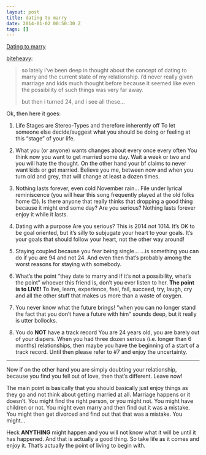 ```yaml
---
layout: post
title: dating to marry
date: 2014-01-02 00:50:30 Z
tags: []
---
```

[Dating to marry](http://biteheavy.tumblr.com/post/71896043875/dating-to-marry)

[biteheavy](http://biteheavy.tumblr.com/post/71896043875/dating-to-marry):

> so lately i’ve been deep in thought about the concept of dating to marry and the current state of my relationship. i’d never really given marriage and kids much thought before because it seemed like even the possibility of such things was very far away.
> 
> but then i turned 24, and i see all these…

Ok, then here it goes:

1.  Life Stages are Stereo-Types and therefore inherently off To let someone else decide/suggest what you should be doing or feeling at this “stage” of your life.
    
2.  What you (or anyone) wants changes about every once every often You think now you want to get married some day. Wait a week or two and you will hate the thought. On the other hand your bf claims to never want kids or get married. Believe you me, between now and when you turn old and grey, that will change at least a dozen times.
    
3.  Nothing lasts forever, even cold November rain… File under lyrical reminiscence (you will hear this song frequently played at the old folks home 😊). Is there anyone that really thinks that dropping a good thing because it might end some day? Are you serious? Nothing lasts forever enjoy it while it lasts.
    
4.  Dating with a purpose Are you serious? This is 2014 not 1014. It’s OK to be goal oriented, but it’s silly to subjugate your heart to your goals. It’s your goals that should follow your heart, not the other way around!
    
5.  Staying coupled because you fear being single… …is something you can do if you are 94 and not 24. And even then that’s probably among the worst reasons for staying with somebody.
    
6.  What’s the point “they date to marry and if it’s not a possibility, what’s the point” whoever this friend is, don’t you ever listen to her. **The point is to LIVE!** To live, learn, experience, feel, fail, succeed, try, laugh, cry and all the other stuff that makes us more than a waste of oxygen.
    
7.  You never know what the future brings! “when you can no longer stand the fact that you don’t have a future with him” sounds deep, but it really is utter bollocks.
    
8.  You do **NOT** have a track record You are 24 years old, you are barely out of your diapers. When you had three dozen serious (i.e. longer than 6 months) relationships, then maybe you have the beginning of a start of a track record. Until then please refer to #7 and enjoy the uncertainty.
    

* * *

Now if on the other hand you are simply doubting your relationship, because you find you fell out of love, then that’s different. Leave now!

The main point is basically that you should basically just enjoy things as they go and not think about getting married at all. Marriage happens or it doesn’t. You might find the right person, or you might not. You might have children or not. You might even marry and then find out it was a mistake. You might then get divorced and find out that that was a mistake. You might…

Heck **ANYTHING** might happen and you will not know what it will be until it has happened. And that is actually a good thing. So take life as it comes and enjoy it. That’s actually the point of living to begin with.
